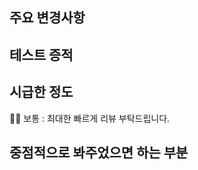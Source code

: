 ## 주요 변경사항

<!-- 이 PR이 해결하는 문제 -->

## 테스트 증적

<!-- 수정사항이 올바르게 작동하는지 확인한 이미지를 첨부해주세요. -->

## 시급한 정도

<!-- 아래에서 선택해주세요. -->

🏃‍♂️ 보통 : 최대한 빠르게 리뷰 부탁드립니다.

<!--
🆘 긴급 : 선 어프루브 후 리뷰를 부탁드립니다. (리뷰는 추후 반영)
🐢 천천히 : 급하지 않습니다.
-->

## 중점적으로 봐주었으면 하는 부분

<!-- 변경사항이 큰 경우 집중해야 할 부분, 또는 불안해서 봐주었으면 하는 부분 등 -->
